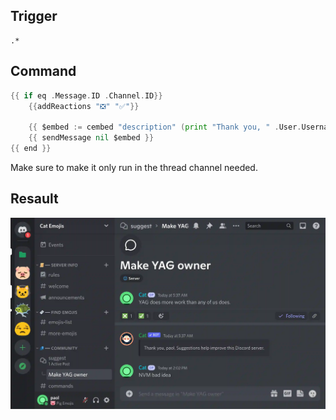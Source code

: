 ## Trigger
``` 
.*
```
## Command
```go
{{ if eq .Message.ID .Channel.ID}}
 	{{addReactions "❎" "✅"}}
	
 	{{ $embed := cembed "description" (print "Thank you, " .User.Username ". Suggestions help improve this Discord server.")}}
	{{ sendMessage nil $embed }}
{{ end }}
```

Make sure to make it only run in the thread channel needed.

## Resault
![Image shows discord, notably there's a thread post with x and check reactions, an embed by YAG saying "Thank you, paol. Suggestion help improve this Discord server.](../.imgs/Thread%20demo.webp)
